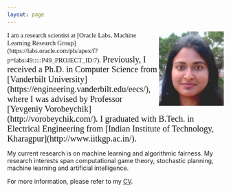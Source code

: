 ```yaml
---
layout: page
---
```


<img style="float: right;" src="assets/img/picture_profile.JPG" width="30%" height="30%">
<span style="font-family: 'centurygothic'; font-size: 15px;">I am a research scientist at [Oracle Labs, Machine Learning Research Group](https://labs.oracle.com/pls/apex/f?p=labs:49:::::P49_PROJECT_ID:7).</span>  <span style="font-family: 'centurygothic'; font-size: 20px;">Previously, I received a Ph.D. in Computer Science from [Vanderbilt University](https://engineering.vanderbilt.edu/eecs/), where I was advised by Professor [Yevgeniy Vorobeychik](http://vorobeychik.com/). I graduated with B.Tech. in Electrical Engineering from [Indian Institute of Technology, Kharagpur](http://www.iitkgp.ac.in/).</span>

My current research is on machine learning and algorithmic fairness. My research interests span computational game theory, stochastic planning, machine learning and artificial intelligence.

For more information, please refer to my [CV](http://swetapanda.github.io/files/CV_Sweta_Panda.pdf). 



